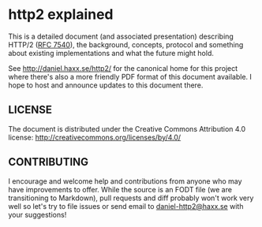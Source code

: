 http2 explained
===============

This is a detailed document (and associated presentation) describing HTTP/2
([RFC 7540](https://httpwg.github.io/specs/rfc7540.html)), the background,
concepts, protocol and something about existing implementations and what the
future might hold.

See http://daniel.haxx.se/http2/ for the canonical home for this project where
there's also a more friendly PDF format of this document available. I hope to
host and announce updates to this document there.

LICENSE
-------

The document is distributed under the Creative Commons Attribution 4.0
license: http://creativecommons.org/licenses/by/4.0/

CONTRIBUTING
------------

I encourage and welcome help and contributions from anyone who may have
improvements to offer. While the source is an FODT file (we are transitioning
to Markdown), pull requests and diff probably won't work very well so let's
try to file issues or send email to daniel-http2@haxx.se with your
suggestions!
